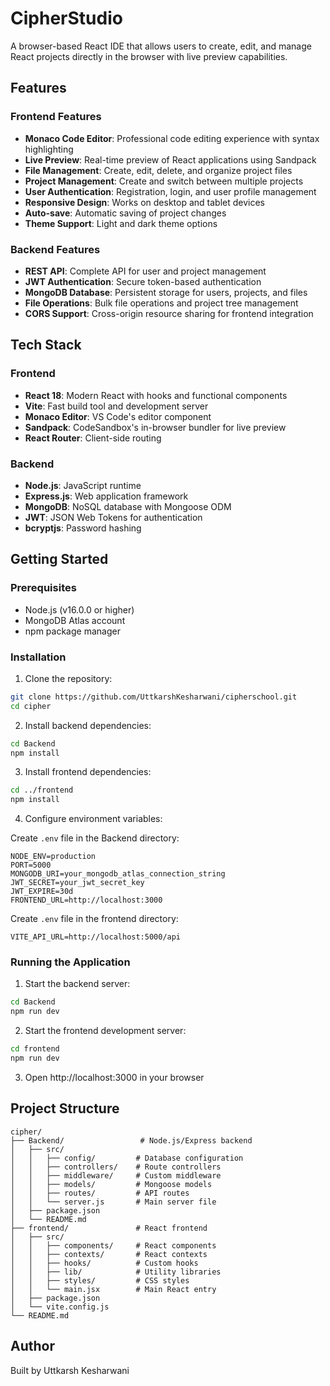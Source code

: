 # CipherStudio

A browser-based React IDE that allows users to create, edit, and manage React projects directly in the browser with live preview capabilities.

## Features

### Frontend Features

- **Monaco Code Editor**: Professional code editing experience with syntax highlighting
- **Live Preview**: Real-time preview of React applications using Sandpack
- **File Management**: Create, edit, delete, and organize project files
- **Project Management**: Create and switch between multiple projects
- **User Authentication**: Registration, login, and user profile management
- **Responsive Design**: Works on desktop and tablet devices
- **Auto-save**: Automatic saving of project changes
- **Theme Support**: Light and dark theme options

### Backend Features

- **REST API**: Complete API for user and project management
- **JWT Authentication**: Secure token-based authentication
- **MongoDB Database**: Persistent storage for users, projects, and files
- **File Operations**: Bulk file operations and project tree management
- **CORS Support**: Cross-origin resource sharing for frontend integration

## Tech Stack

### Frontend

- **React 18**: Modern React with hooks and functional components
- **Vite**: Fast build tool and development server
- **Monaco Editor**: VS Code's editor component
- **Sandpack**: CodeSandbox's in-browser bundler for live preview
- **React Router**: Client-side routing

### Backend

- **Node.js**: JavaScript runtime
- **Express.js**: Web application framework
- **MongoDB**: NoSQL database with Mongoose ODM
- **JWT**: JSON Web Tokens for authentication
- **bcryptjs**: Password hashing

## Getting Started

### Prerequisites

- Node.js (v16.0.0 or higher)
- MongoDB Atlas account
- npm package manager

### Installation

1. Clone the repository:

```bash
git clone https://github.com/UttkarshKesharwani/cipherschool.git
cd cipher
```

2. Install backend dependencies:

```bash
cd Backend
npm install
```

3. Install frontend dependencies:

```bash
cd ../frontend
npm install
```

4. Configure environment variables:

Create `.env` file in the Backend directory:

```env
NODE_ENV=production
PORT=5000
MONGODB_URI=your_mongodb_atlas_connection_string
JWT_SECRET=your_jwt_secret_key
JWT_EXPIRE=30d
FRONTEND_URL=http://localhost:3000
```

Create `.env` file in the frontend directory:

```env
VITE_API_URL=http://localhost:5000/api
```

### Running the Application

1. Start the backend server:

```bash
cd Backend
npm run dev
```

2. Start the frontend development server:

```bash
cd frontend
npm run dev
```

3. Open http://localhost:3000 in your browser

## Project Structure

```
cipher/
├── Backend/                 # Node.js/Express backend
│   ├── src/
│   │   ├── config/         # Database configuration
│   │   ├── controllers/    # Route controllers
│   │   ├── middleware/     # Custom middleware
│   │   ├── models/         # Mongoose models
│   │   ├── routes/         # API routes
│   │   └── server.js       # Main server file
│   ├── package.json
│   └── README.md
├── frontend/               # React frontend
│   ├── src/
│   │   ├── components/     # React components
│   │   ├── contexts/       # React contexts
│   │   ├── hooks/          # Custom hooks
│   │   ├── lib/            # Utility libraries
│   │   ├── styles/         # CSS styles
│   │   └── main.jsx        # Main React entry
│   ├── package.json
│   └── vite.config.js
└── README.md
```

## Author

Built by Uttkarsh Kesharwani
